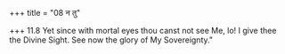 +++
title = "08 न तु"

+++
11.8 Yet since with mortal eyes thou canst not see Me, lo! I give thee
the Divine Sight. See now the glory of My Sovereignty."
